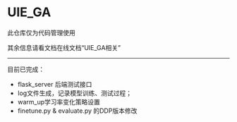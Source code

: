 # UIE_GA

此仓库仅为代码管理使用  

其余信息请看文档在线文档“UIE_GA相关”  

----
目前已完成：
- flask_server 后端测试接口
- log文件生成，记录模型训练、测试过程；
- warm_up学习率变化策略设置
- finetune.py & evaluate.py 的DDP版本修改

